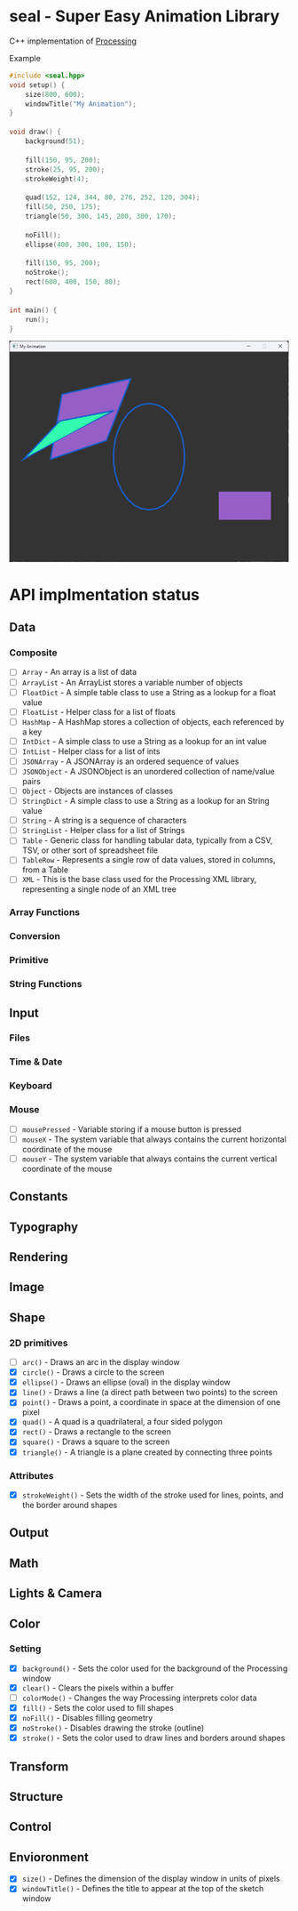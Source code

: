 # seal - Super Easy Animation Library
C++ implementation of [Processing](https://processing.org/)

Example
```c++
#include <seal.hpp>
void setup() {
    size(800, 600);
    windowTitle("My Animation");
}

void draw() {
    background(51);

    fill(150, 95, 200);
    stroke(25, 95, 200);
    strokeWeight(4);

    quad(152, 124, 344, 80, 276, 252, 120, 304);
    fill(50, 250, 175);
    triangle(50, 300, 145, 200, 300, 170);
    
    noFill();
    ellipse(400, 300, 100, 150);

    fill(150, 95, 200);
    noStroke();
    rect(600, 400, 150, 80);
}

int main() {
    run();
}
```
![example image](img/example.png)

# API implmentation status

## Data
### Composite
- [ ] `Array` - An array is a list of data
- [ ] `ArrayList` - An ArrayList stores a variable number of objects
- [ ] `FloatDict` - A simple table class to use a String as a lookup for a float value
- [ ] `FloatList` - Helper class for a list of floats
- [ ] `HashMap` - A HashMap stores a collection of objects, each referenced by a key
- [ ] `IntDict` - A simple class to use a String as a lookup for an int value
- [ ] `IntList` - Helper class for a list of ints
- [ ] `JSONArray` - A JSONArray is an ordered sequence of values
- [ ] `JSONObject` - A JSONObject is an unordered collection of name/value pairs
- [ ] `Object` - Objects are instances of classes
- [ ] `StringDict` - A simple class to use a String as a lookup for an String value
- [ ] `String` - A string is a sequence of characters
- [ ] `StringList` - Helper class for a list of Strings
- [ ] `Table` - Generic class for handling tabular data, typically from a CSV, TSV, or other sort of spreadsheet file
- [ ] `TableRow` - Represents a single row of data values, stored in columns, from a Table
- [ ] `XML` - This is the base class used for the Processing XML library, representing a single node of an XML tree
### Array Functions
### Conversion
### Primitive
###  String Functions

## Input
### Files
### Time & Date
### Keyboard
### Mouse
- [ ] `mousePressed` - Variable storing if a mouse button is pressed
- [ ] `mouseX` - The system variable that always contains the current horizontal coordinate of the mouse
- [ ] `mouseY` - The system variable that always contains the current vertical coordinate of the mouse

## Constants

## Typography

## Rendering

## Image

## Shape
### 2D primitives
- [ ] `arc()` - Draws an arc in the display window
- [x] `circle()` - Draws a circle to the screen
- [x] `ellipse()` - Draws an ellipse (oval) in the display window
- [x] `line()` - Draws a line (a direct path between two points) to the screen
- [x] `point()` - Draws a point, a coordinate in space at the dimension of one pixel
- [x] `quad()` - A quad is a quadrilateral, a four sided polygon
- [x] `rect()` - Draws a rectangle to the screen
- [x] `square()` - Draws a square to the screen
- [x] `triangle()` - A triangle is a plane created by connecting three points
### Attributes
- [x] `strokeWeight()` - Sets the width of the stroke used for lines, points, and the border around shapes

## Output

## Math

## Lights & Camera

## Color
### Setting
- [x] `background()` - Sets the color used for the background of the Processing window
- [x] `clear()` - Clears the pixels within a buffer
- [ ] `colorMode()` - Changes the way Processing interprets color data
- [x] `fill()` - Sets the color used to fill shapes
- [x] `noFill()` - Disables filling geometry
- [x] `noStroke()` - Disables drawing the stroke (outline)
- [x] `stroke()` - Sets the color used to draw lines and borders around shapes

## Transform

## Structure

## Control

## Envioronment
- [x] `size()` - Defines the dimension of the display window in units of pixels
- [x] `windowTitle()` - Defines the title to appear at the top of the sketch window
